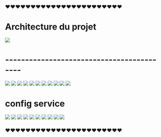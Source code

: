 
<h3> ❤❤❤❤❤❤❤❤❤❤❤❤❤❤❤❤❤❤❤❤❤❤❤ </h3>

<h1>Architecture du projet </h1>
<img src="captures/img_11.png">

<h1>------------------------------------------ </h1>
<img src="captures/img.png">

<img src="captures/img_1.png">

<img src="captures/img_2.png">


<img src="captures/img_3.png">
<img src="captures/img_4.png">
<img src="captures/img_5.png">
<img src="captures/img_6.png">
<img src="captures/img_7.png">
<img src="captures/img_8.png">
<img src="captures/img_9.png">
<img src="captures/img_10.png">

<h1>config service  </h1>
<img src="captures/img_12.png">
<img src="captures/img_13.png">
<img src="captures/img_14.png">
<img src="captures/img_15.png">
<img src="captures/img_16.png">
<img src="captures/img_17.png">
<img src="captures/img_18.png">
<img src="captures/img_19.png">
<img src="captures/img_20.png">
<img src="captures/img_21.png">







<h3> ❤❤❤❤❤❤❤❤❤❤❤❤❤❤❤❤❤❤❤❤❤❤❤ </h3>







